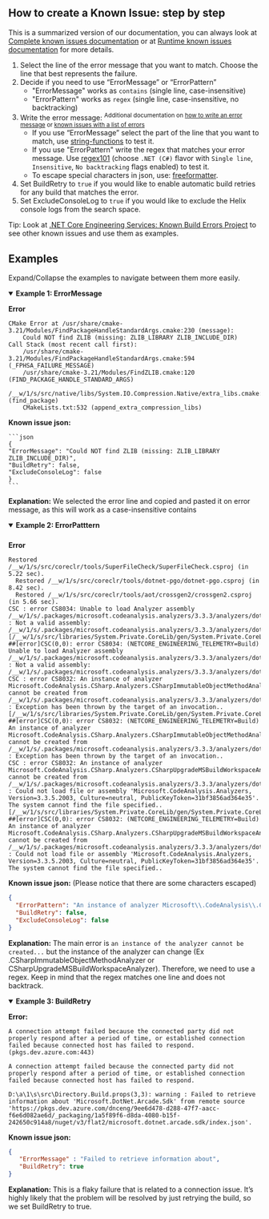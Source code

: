 ## How to create a Known Issue: step by step
This is a summarized version of our documentation, you can always look at [Complete known issues documentation](https://github.com/dotnet/arcade/blob/main/Documentation/Projects/Build%20Analysis/KnownIssues.md#filling-out-known-issues-json-blob) or at [Runtime known issues documentation](https://github.com/dotnet/runtime/blob/main/docs/workflow/ci/failure-analysis.md) for more details.

1. Select the line of the error message that you want to match. Choose the line that best represents the failure.
1. Decide if you need to use “ErrorMessage” or “ErrorPattern”
    - "ErrorMessage" works as `contains` (single line, case-insensitive)
    - "ErrorPattern" works as `regex` (single line, case-insensitive, no backtracking)
1. Write the error message: <sup>  Additional documentation on [how to write an error message](https://github.com/dotnet/arcade/blob/main/Documentation/Projects/Build%20Analysis/KnownIssues.md#filling-out-known-issues-json-blob) or [known issues with a list of errors](https://github.com/dotnet/arcade/blob/main/Documentation/Projects/Build%20Analysis/KnownIssues.md#filling-out-known-issues-with-a-list-of-errors)</sup>
    - If you use “ErrorMessage” select the part of the line that you want to match, use [string-functions](https://string-functions.com/countsubstrings.aspx) to test it.
    - If you use "ErrorPattern" write the regex that matches your error message. Use [regex101](https://regex101.com/) (choose `.NET (C#)` flavor with `Single line`, `Insensitive`, `No backtracking` flags enabled) to test it.
    - To escape special characters in json, use: [freeformatter](https://www.freeformatter.com/json-escape.html).
1. Set BuildRetry to `true` if you would like to enable automatic build retries for any build that matches the error.
1. Set ExcludeConsoleLog to `true` if you would like to exclude the Helix console logs from the search space. 

Tip: Look at [.NET Core Engineering Services: Known Build Errors Project](https://github.com/orgs/dotnet/projects/111/views/2) to see other known issues and use them as examples.

## Examples
Expand/Collapse the examples to navigate between them more easily.

<details open>
  <summary><b>Example 1: ErrorMessage</b></summary>
  
**Error**
```
CMake Error at /usr/share/cmake-3.21/Modules/FindPackageHandleStandardArgs.cmake:230 (message):
    Could NOT find ZLIB (missing: ZLIB_LIBRARY ZLIB_INCLUDE_DIR)
Call Stack (most recent call first):
    /usr/share/cmake-3.21/Modules/FindPackageHandleStandardArgs.cmake:594 (_FPHSA_FAILURE_MESSAGE)
    /usr/share/cmake-3.21/Modules/FindZLIB.cmake:120 (FIND_PACKAGE_HANDLE_STANDARD_ARGS)
    /__w/1/s/src/native/libs/System.IO.Compression.Native/extra_libs.cmake:12 (find_package)
    CMakeLists.txt:532 (append_extra_compression_libs)

```

**Known issue json:**

    ```json
    {
    "ErrorMessage": "Could NOT find ZLIB (missing: ZLIB_LIBRARY ZLIB_INCLUDE_DIR)",
    "BuildRetry": false,
    "ExcludeConsoleLog": false
    }
    ```

**Explanation:**
We selected the error line and copied and pasted it on error message, as this will work as a case-insensitive contains 
</details>

<details open>
  <summary><b>Example 2: ErrorPatttern</b></summary>


### 
**Error**
```
Restored /__w/1/s/src/coreclr/tools/SuperFileCheck/SuperFileCheck.csproj (in 5.22 sec).
  Restored /__w/1/s/src/coreclr/tools/dotnet-pgo/dotnet-pgo.csproj (in 8.42 sec).
  Restored /__w/1/s/src/coreclr/tools/aot/crossgen2/crossgen2.csproj (in 5.66 sec).
CSC : error CS8034: Unable to load Analyzer assembly /__w/1/s/.packages/microsoft.codeanalysis.analyzers/3.3.3/analyzers/dotnet/cs/Microsoft.CodeAnalysis.Analyzers.dll : Not a valid assembly: /__w/1/s/.packages/microsoft.codeanalysis.analyzers/3.3.3/analyzers/dotnet/cs/Microsoft.CodeAnalysis.Analyzers.dll [/__w/1/s/src/libraries/System.Private.CoreLib/gen/System.Private.CoreLib.Generators.csproj]
##[error]CSC(0,0): error CS8034: (NETCORE_ENGINEERING_TELEMETRY=Build) Unable to load Analyzer assembly /__w/1/s/.packages/microsoft.codeanalysis.analyzers/3.3.3/analyzers/dotnet/cs/Microsoft.CodeAnalysis.Analyzers.dll : Not a valid assembly: /__w/1/s/.packages/microsoft.codeanalysis.analyzers/3.3.3/analyzers/dotnet/cs/Microsoft.CodeAnalysis.Analyzers.dll
CSC : error CS8032: An instance of analyzer Microsoft.CodeAnalysis.CSharp.Analyzers.CSharpImmutableObjectMethodAnalyzer cannot be created from /__w/1/s/.packages/microsoft.codeanalysis.analyzers/3.3.3/analyzers/dotnet/cs/Microsoft.CodeAnalysis.CSharp.Analyzers.dll : Exception has been thrown by the target of an invocation.. [/__w/1/s/src/libraries/System.Private.CoreLib/gen/System.Private.CoreLib.Generators.csproj]
##[error]CSC(0,0): error CS8032: (NETCORE_ENGINEERING_TELEMETRY=Build) An instance of analyzer Microsoft.CodeAnalysis.CSharp.Analyzers.CSharpImmutableObjectMethodAnalyzer cannot be created from /__w/1/s/.packages/microsoft.codeanalysis.analyzers/3.3.3/analyzers/dotnet/cs/Microsoft.CodeAnalysis.CSharp.Analyzers.dll : Exception has been thrown by the target of an invocation..
CSC : error CS8032: An instance of analyzer Microsoft.CodeAnalysis.CSharp.Analyzers.CSharpUpgradeMSBuildWorkspaceAnalyzer cannot be created from /__w/1/s/.packages/microsoft.codeanalysis.analyzers/3.3.3/analyzers/dotnet/cs/Microsoft.CodeAnalysis.CSharp.Analyzers.dll : Could not load file or assembly 'Microsoft.CodeAnalysis.Analyzers, Version=3.3.5.2003, Culture=neutral, PublicKeyToken=31bf3856ad364e35'. The system cannot find the file specified.. [/__w/1/s/src/libraries/System.Private.CoreLib/gen/System.Private.CoreLib.Generators.csproj]
##[error]CSC(0,0): error CS8032: (NETCORE_ENGINEERING_TELEMETRY=Build) An instance of analyzer Microsoft.CodeAnalysis.CSharp.Analyzers.CSharpUpgradeMSBuildWorkspaceAnalyzer cannot be created from /__w/1/s/.packages/microsoft.codeanalysis.analyzers/3.3.3/analyzers/dotnet/cs/Microsoft.CodeAnalysis.CSharp.Analyzers.dll : Could not load file or assembly 'Microsoft.CodeAnalysis.Analyzers, Version=3.3.5.2003, Culture=neutral, PublicKeyToken=31bf3856ad364e35'. The system cannot find the file specified..
```

**Known issue json:**
(Please notice that there are some characters escaped)

```json
{
  "ErrorPattern": "An instance of analyzer Microsoft\\.CodeAnalysis\\.CSharp\\.Analyzers\\..* cannot be created from",
  "BuildRetry": false,
  "ExcludeConsoleLog": false
}
```

**Explanation:**
 The main error is `an instance of the analyzer cannot be created...` but the instance of the analyzer can change (Ex .CSharpImmutableObjectMethodAnalyzer or CSharpUpgradeMSBuildWorkspaceAnalyzer). Therefore, we need to use a regex. Keep in mind that the regex matches one line and does not backtrack. 
</details>

<details open>
  <summary><b>Example 3: BuildRetry</b></summary>

**Error:**

```
A connection attempt failed because the connected party did not properly respond after a period of time, or established connection failed because connected host has failed to respond. (pkgs.dev.azure.com:443)

A connection attempt failed because the connected party did not properly respond after a period of time, or established connection failed because connected host has failed to respond.

D:\a\1\s\src\Directory.Build.props(3,3): warning : Failed to retrieve information about 'Microsoft.DotNet.Arcade.Sdk' from remote source 'https://pkgs.dev.azure.com/dnceng/9ee6d478-d288-47f7-aacc-f6e6d082ae6d/_packaging/1a5f89f6-d8da-4080-b15f-242650c914a8/nuget/v3/flat2/microsoft.dotnet.arcade.sdk/index.json'.
  ```

**Known issue json:**

```json
{
   "ErrorMessage" : "Failed to retrieve information about",
   "BuildRetry": true
}
```

**Explanation:** This is a flaky failure that is related to a connection issue. It’s highly likely that the problem will be resolved by just retrying the build, so we set BuildRetry to true.

</details>